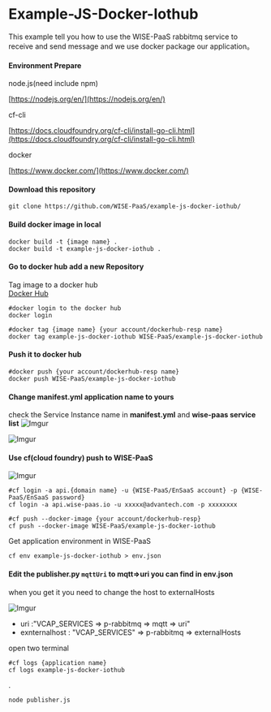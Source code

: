 # Example-JS-Docker-Iothub

This example tell you how to use the WISE-PaaS rabbitmq service to receive and send message and we use docker package our application。


#### Environment Prepare

node.js(need include npm)

[https://nodejs.org/en/](https://nodejs.org/en/)

cf-cli

[https://docs.cloudfoundry.org/cf-cli/install-go-cli.html](https://docs.cloudfoundry.org/cf-cli/install-go-cli.html)

docker

[https://www.docker.com/](https://www.docker.com/)

#### Download this repository

    git clone https://github.com/WISE-PaaS/example-js-docker-iothub/

#### Build docker image in local
 
    docker build -t {image name} .
    docker build -t example-js-docker-iothub .

#### Go to docker hub add a new **Repository**

Tag image to a docker hub  
[Docker Hub](https://hub.docker.com/)

    #docker login to the docker hub
    docker login
    
    #docker tag {image name} {your account/dockerhub-resp name}
    docker tag example-js-docker-iothub WISE-PaaS/example-js-docker-iothub



#### Push it to docker hub

    #docker push {your account/dockerhub-resp name}
    docker push WISE-PaaS/example-js-docker-iothub

#### Change **manifest.yml** application name to yours

check the Service Instance name in **manifest.yml** and **wise-paas service list**
![Imgur](https://i.imgur.com/rqZ6XL0.png)

![Imgur](https://i.imgur.com/S2rX4uI.png)

#### Use cf(cloud foundry) push to WISE-PaaS

![Imgur](https://i.imgur.com/JNJmxFy.png)

    #cf login -a api.{domain name} -u {WISE-PaaS/EnSaaS account} -p {WISE-PaaS/EnSaaS password}
    cf login -a api.wise-paas.io -u xxxxx@advantech.com -p xxxxxxxx

    #cf push --docker-image {your account/dockerhub-resp}
    cf push --docker-image WISE-PaaS/example-js-docker-iothub

Get application environment in WISE-PaaS

    cf env example-js-docker-iothub > env.json



#### Edit the **publisher.py** `mqttUri` to mqtt=>uri you can find in env.json 

when you get it you need to change the host to  externalHosts

![Imgur](https://i.imgur.com/xErDczu.png)

* uri :"VCAP_SERVICES => p-rabbitmq => mqtt => uri"
* exnternalhost : "VCAP_SERVICES" => p-rabbitmq => externalHosts



open two terminal
    
    #cf logs {application name}
    cf logs example-js-docker-iothub 

.

    node publisher.js
